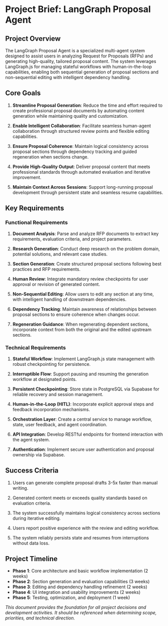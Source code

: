 # Project Brief: LangGraph Proposal Agent

## Project Overview

The LangGraph Proposal Agent is a specialized multi-agent system designed to assist users in analyzing Request for Proposals (RFPs) and generating high-quality, tailored proposal content. The system leverages LangGraph.js for managing stateful workflows with human-in-the-loop capabilities, enabling both sequential generation of proposal sections and non-sequential editing with intelligent dependency handling.

## Core Goals

1. **Streamline Proposal Generation**: Reduce the time and effort required to create professional proposal documents by automating content generation while maintaining quality and customization.

2. **Enable Intelligent Collaboration**: Facilitate seamless human-agent collaboration through structured review points and flexible editing capabilities.

3. **Ensure Proposal Coherence**: Maintain logical consistency across proposal sections through dependency tracking and guided regeneration when sections change.

4. **Provide High-Quality Output**: Deliver proposal content that meets professional standards through automated evaluation and iterative improvement.

5. **Maintain Context Across Sessions**: Support long-running proposal development through persistent state and seamless resume capabilities.

## Key Requirements

### Functional Requirements

1. **Document Analysis**: Parse and analyze RFP documents to extract key requirements, evaluation criteria, and project parameters.

2. **Research Generation**: Conduct deep research on the problem domain, potential solutions, and relevant case studies.

3. **Section Generation**: Create structured proposal sections following best practices and RFP requirements.

4. **Human Review**: Integrate mandatory review checkpoints for user approval or revision of generated content.

5. **Non-Sequential Editing**: Allow users to edit any section at any time, with intelligent handling of downstream dependencies.

6. **Dependency Tracking**: Maintain awareness of relationships between proposal sections to ensure coherence when changes occur.

7. **Regeneration Guidance**: When regenerating dependent sections, incorporate context from both the original and the edited upstream sections.

### Technical Requirements

1. **Stateful Workflow**: Implement LangGraph.js state management with robust checkpointing for persistence.

2. **Interruptible Flow**: Support pausing and resuming the generation workflow at designated points.

3. **Persistent Checkpointing**: Store state in PostgreSQL via Supabase for reliable recovery and session management.

4. **Human-in-the-Loop (HITL)**: Incorporate explicit approval steps and feedback incorporation mechanisms.

5. **Orchestration Layer**: Create a central service to manage workflow, state, user feedback, and agent coordination.

6. **API Integration**: Develop RESTful endpoints for frontend interaction with the agent system.

7. **Authentication**: Implement secure user authentication and proposal ownership via Supabase.

## Success Criteria

1. Users can generate complete proposal drafts 3-5x faster than manual writing.

2. Generated content meets or exceeds quality standards based on evaluation criteria.

3. The system successfully maintains logical consistency across sections during iterative editing.

4. Users report positive experience with the review and editing workflow.

5. The system reliably persists state and resumes from interruptions without data loss.

## Project Timeline

* **Phase 1**: Core architecture and basic workflow implementation (2 weeks)
* **Phase 2**: Section generation and evaluation capabilities (3 weeks)
* **Phase 3**: Editing and dependency handling refinement (2 weeks)
* **Phase 4**: UI integration and usability improvements (2 weeks)
* **Phase 5**: Testing, optimization, and deployment (1 week)

*This document provides the foundation for all project decisions and development activities. It should be referenced when determining scope, priorities, and technical direction.*